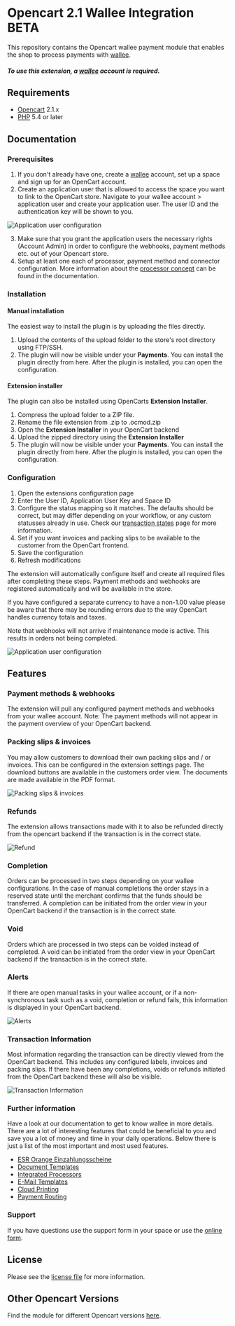 # Opencart 2.1 Wallee Integration BETA
This repository contains the Opencart wallee payment module that enables the shop to process payments with [wallee](https://wallee.com/).

##### To use this extension, a [wallee](https://wallee.com/) account is required.

## Requirements

* [Opencart](https://www.opencart.com/) 2.1.x
* [PHP](http://php.net/) 5.4 or later

## Documentation

### Prerequisites

1. If you don't already have one, create a [wallee](https://app-wallee.com/user/signup) account, set up a space and sign up for an OpenCart account.
2. Create an application user that is allowed to access the space you want to link to the OpenCart store. Navigate to your wallee account > application user and create your application user. The user ID and the authentication key will be shown to you.

![Application user configuration](screenshots/application_user.png)

3. Make sure that you grant the application users the necessary rights (Account Admin) in order to configure the webhooks, payment methods etc. out of your Opencart store. 
4. Setup at least one each of processor, payment method and connector configuration. More information about the [processor concept](https://app-wallee.com/doc/payment) can be found in the documentation.

### Installation

#### Manual installation

The easiest way to install the plugin is by uploading the files directly.

1. Upload the contents of the upload folder to the store's root directory using FTP/SSH.
2. The plugin will now be visible under your **Payments**. You can install the plugin directly from here. After the plugin is installed, you can open the configuration.

#### Extension installer

The plugin can also be installed using OpenCarts **Extension Installer**.

1. Compress the upload folder to a ZIP file.
2. Rename the file extension from .zip to .ocmod.zip
3. Open the **Extension Installer** in your OpenCart backend
4. Upload the zipped directory using the **Extension Installer**
5. The plugin will now be visible under your **Payments**. You can install the plugin directly from here. After the plugin is installed, you can open the configuration.

### Configuration

1. Open the extensions configuration page
2. Enter the User ID, Application User Key and Space ID
3. Configure the status mapping so it matches. The defaults should be correct, but may differ depending on your workflow, or any custom statusses already in use. Check our [transaction states](https://app-wallee.com/en-us/doc/payment/transaction-process) page for more information.
4. Set if you want invoices and packing slips to be available to the customer from the OpenCart frontend.
4. Save the configuration
5. Refresh modifications

The extension will automatically configure itself and create all required files after completing these steps. Payment methods and webhooks are registered automatically and will be available in the store.

If you have configured a separate currency to have a non-1.00 value please be aware that there may be rounding errors due to the way OpenCart handles currency totals and taxes.

Note that webhooks will not arrive if maintenance mode is active. This results in orders not being completed.

![Application user configuration](screenshots/settings.png)

## Features

### Payment methods & webhooks

The extension will pull any configured payment methods and webhooks from your wallee account. Note: The payment methods will not appear in the payment overview of your OpenCart backend.

### Packing slips & invoices

You may allow customers to download their own packing slips and / or invoices. This can be configured in the extension settings page. The download buttons are available in the customers order view. The documents are made available in the PDF format.

![Packing slips & invoices](screenshots/download.png)

### Refunds

The extension allows transactions made with it to also be refunded directly from the opencart backend if the transaction is in the correct state.

![Refund](screenshots/refund.png)

### Completion

Orders can be processed in two steps depending on your wallee configurations. In the case of manual completions the order stays in a reserved state until the merchant confirms that the funds should be transferred. A completion can be initiated from the order view in your OpenCart backend if the transaction is in the correct state.

### Void

Orders which are processed in two steps can be voided instead of completed. A void can be initiated from the order view in your OpenCart backend if the transaction is in the correct state.

### Alerts

If there are open manual tasks in your wallee account, or if a non-synchronous task such as a void, completion or refund fails, this information is displayed in your OpenCart backend.

![Alerts](screenshots/alerts.png)

### Transaction Information

Most information regarding the transaction can be directly viewed from the OpenCart backend. This includes any configured labels, invoices and packing slips. If there have been any completions, voids or refunds initiated from the OpenCart backend these will also be visible.

![Transaction Information](screenshots/transaction.png)

### Further information

Have a look at our documentation to get to know wallee in more details. There are a lot of interesting features that could be beneficial to you and save you a lot of money and time in your daily operations. Below there is just a list of the most important and most used features. 

* [ESR Orange Einzahlungsscheine](https://wallee.com/features/esr.html)
* [Document Templates](https://wallee.com/features/document-handling.html)
* [Integrated Processors](https://app-wallee.com/en/processors)
* [E-Mail Templates](https://wallee.com/features/document-handling.html)
* [Cloud Printing](https://wallee.com/features/cloud-printing.html)
* [Payment Routing](https://wallee.com/features/intelligent-payment-routing.html)

### Support

If you have questions use the support form in your space or use the [online form](https://wallee.com/support.html). 

## License

Please see the [license file](./LICENSE) for more information.

## Other Opencart Versions

Find the module for different Opencart versions [here](https://github.com/wallee-payment/opencart).
